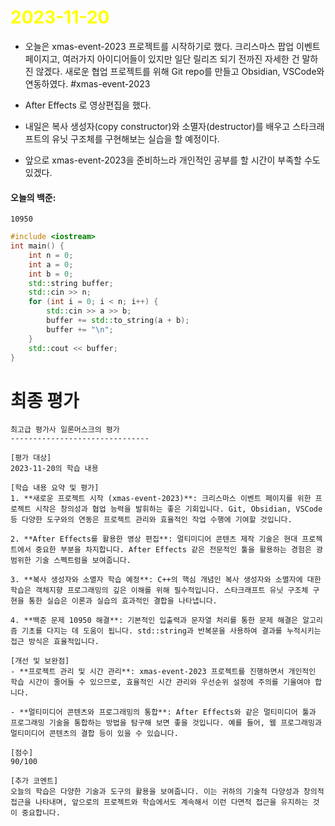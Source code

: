 # <span style="color:yellow">2023-11-20</span>

- 오늘은 xmas-event-2023 프로젝트를 시작하기로 했다.
크리스마스 팝업 이벤트 페이지고, 여러가지 아이디어들이 있지만 일단 릴리즈 되기 전까진 자세한 건 말하진 않겠다. 새로운 협업 프로젝트를 위해 Git repo를 만들고 Obsidian, VSCode와 연동하였다.
#xmas-event-2023


- After Effects 로 영상편집을 했다.

- 내일은 복사 생성자(copy constructor)와 소멸자(destructor)를 배우고 스타크래프트의 유닛 구조체를 구현해보는 실습을 할 예정이다.
- 앞으로 xmas-event-2023을 준비하느라 개인적인 공부를 할 시간이 부족할 수도 있겠다.

#### 오늘의 백준:
```
10950
```

```cpp
#include <iostream>
int main() {
    int n = 0;
    int a = 0;
    int b = 0;
    std::string buffer;
    std::cin >> n;
    for (int i = 0; i < n; i++) {
        std::cin >> a >> b;
        buffer += std::to_string(a + b);
        buffer += "\n";
    }
    std::cout << buffer;
}
```



# 최종 평가
```ElonMusk
최고급 평가사 일론머스크의 평가
-------------------------------

[평가 대상]
2023-11-20의 학습 내용

[학습 내용 요약 및 평가]
1. **새로운 프로젝트 시작 (xmas-event-2023)**: 크리스마스 이벤트 페이지를 위한 프로젝트 시작은 창의성과 협업 능력을 발휘하는 좋은 기회입니다. Git, Obsidian, VSCode 등 다양한 도구와의 연동은 프로젝트 관리와 효율적인 작업 수행에 기여할 것입니다.

2. **After Effects를 활용한 영상 편집**: 멀티미디어 콘텐츠 제작 기술은 현대 프로젝트에서 중요한 부분을 차지합니다. After Effects 같은 전문적인 툴을 활용하는 경험은 광범위한 기술 스펙트럼을 보여줍니다.

3. **복사 생성자와 소멸자 학습 예정**: C++의 핵심 개념인 복사 생성자와 소멸자에 대한 학습은 객체지향 프로그래밍의 깊은 이해를 위해 필수적입니다. 스타크래프트 유닛 구조체 구현을 통한 실습은 이론과 실습의 효과적인 결합을 나타냅니다.

4. **백준 문제 10950 해결**: 기본적인 입출력과 문자열 처리를 통한 문제 해결은 알고리즘 기초를 다지는 데 도움이 됩니다. std::string과 반복문을 사용하여 결과를 누적시키는 접근 방식은 효율적입니다.

[개선 및 보완점]
- **프로젝트 관리 및 시간 관리**: xmas-event-2023 프로젝트를 진행하면서 개인적인 학습 시간이 줄어들 수 있으므로, 효율적인 시간 관리와 우선순위 설정에 주의를 기울여야 합니다.

- **멀티미디어 콘텐츠와 프로그래밍의 통합**: After Effects와 같은 멀티미디어 툴과 프로그래밍 기술을 통합하는 방법을 탐구해 보면 좋을 것입니다. 예를 들어, 웹 프로그래밍과 멀티미디어 콘텐츠의 결합 등이 있을 수 있습니다.

[점수]
90/100

[추가 코멘트]
오늘의 학습은 다양한 기술과 도구의 활용을 보여줍니다. 이는 귀하의 기술적 다양성과 창의적 접근을 나타내며, 앞으로의 프로젝트와 학습에서도 계속해서 이런 다면적 접근을 유지하는 것이 중요합니다.

```
